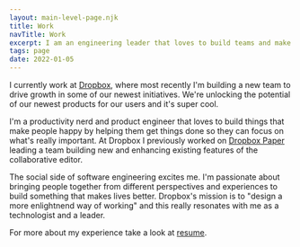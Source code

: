 ```yaml
---
layout: main-level-page.njk
title: Work
navTitle: Work
excerpt: I am an engineering leader that loves to build teams and make awesome things.
tags: page
date: 2022-01-05
---
```


I currently work at [Dropbox](https://dropbox.com), where most recently I'm building a new team to drive growth in some of our newest initiatives. We're unlocking the potential of our newest products for our users and it's super cool.

I'm a productivity nerd and product engineer that loves to build things that make people happy by helping them get things done so they can focus on what's really important. At Dropbox I previously worked on [Dropbox Paper](https://dropbox.com/paper) leading a team building new and enhancing existing features of the collaborative editor.

The social side of software engineering excites me. I'm passionate about bringing people together from different perspectives and experiences to build something that makes lives better. Dropbox's mission is to "design a more enlightnend way of working" and this really resonates with me as a technologist and a leader.

For more about my experience take a look at [resume](https://standardresume.co/r/mike-douglas).
